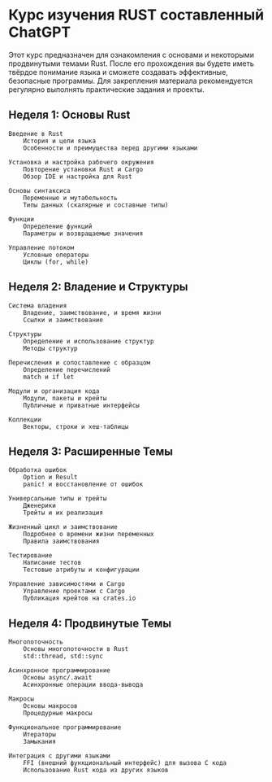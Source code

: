 # Курс изучения RUST составленный ChatGPT

Этот курс предназначен для ознакомления с основами и некоторыми продвинутыми темами Rust. После его прохождения вы будете иметь твёрдое понимание языка и сможете создавать эффективные, безопасные программы. Для закрепления материала рекомендуется регулярно выполнять практические задания и проекты.

## Неделя 1: Основы Rust

    Введение в Rust
        История и цели языка
        Особенности и преимущества перед другими языками

    Установка и настройка рабочего окружения
        Повторение установки Rust и Cargo
        Обзор IDE и настройка для Rust

    Основы синтаксиса
        Переменные и мутабельность
        Типы данных (скалярные и составные типы)

    Функции
        Определение функций
        Параметры и возвращаемые значения

    Управление потоком
        Условные операторы
        Циклы (for, while)

## Неделя 2: Владение и Структуры

    Система владения
        Владение, заимствование, и время жизни
        Ссылки и заимствование

    Структуры
        Определение и использование структур
        Методы структур

    Перечисления и сопоставление с образцом
        Определение перечислений
        match и if let

    Модули и организация кода
        Модули, пакеты и крейты
        Публичные и приватные интерфейсы

    Коллекции
        Векторы, строки и хеш-таблицы

## Неделя 3: Расширенные Темы

    Обработка ошибок
        Option и Result
        panic! и восстановление от ошибок

    Универсальные типы и трейты
        Дженерики
        Трейты и их реализация

    Жизненный цикл и заимствование
        Подробнее о времени жизни переменных
        Правила заимствования

    Тестирование
        Написание тестов
        Тестовые атрибуты и конфигурации

    Управление зависимостями и Cargo
        Управление проектами с Cargo
        Публикация крейтов на crates.io

## Неделя 4: Продвинутые Темы

    Многопоточность
        Основы многопоточности в Rust
        std::thread, std::sync

    Асинхронное программирование
        Основы async/.await
        Асинхронные операции ввода-вывода

    Макросы
        Основы макросов
        Процедурные макросы

    Функциональное программирование
        Итераторы
        Замыкания

    Интеграция с другими языками
        FFI (внешний функциональный интерфейс) для вызова C кода
        Использование Rust кода из других языков
